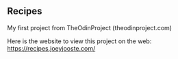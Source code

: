 ## Recipes

My first project from TheOdinProject (theodinproject.com)

Here is the website to view this project on the web: https://recipes.joeyjooste.com/
